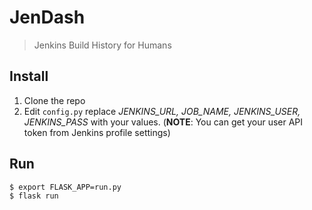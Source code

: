 # JenDash


> Jenkins Build History for Humans


## Install
1. Clone the repo
2. Edit `config.py` replace *JENKINS_URL, JOB_NAME, JENKINS_USER, JENKINS_PASS* with your values. (**NOTE**: You can get your user API token from Jenkins profile settings)

## Run
```
$ export FLASK_APP=run.py
$ flask run
```



